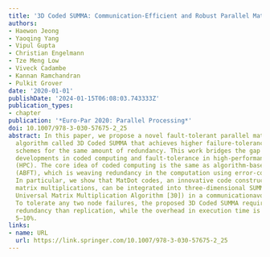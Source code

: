 ```yaml
---
title: '3D Coded SUMMA: Communication-Efficient and Robust Parallel Matrix Multiplication'
authors:
- Haewon Jeong
- Yaoqing Yang
- Vipul Gupta
- Christian Engelmann
- Tze Meng Low
- Viveck Cadambe
- Kannan Ramchandran
- Pulkit Grover
date: '2020-01-01'
publishDate: '2024-01-15T06:08:03.743333Z'
publication_types:
- chapter
publication: '*Euro-Par 2020: Parallel Processing*'
doi: 10.1007/978-3-030-57675-2_25
abstract: In this paper, we propose a novel fault-tolerant parallel matrix multiplication
  algorithm called 3D Coded SUMMA that achieves higher failure-tolerance than replication-based
  schemes for the same amount of redundancy. This work bridges the gap between recent
  developments in coded computing and fault-tolerance in high-performance computing
  (HPC). The core idea of coded computing is the same as algorithm-based fault-tolerance
  (ABFT), which is weaving redundancy in the computation using error-correcting codes.
  In particular, we show that MatDot codes, an innovative code construction for parallel
  matrix multiplications, can be integrated into three-dimensional SUMMA (Scalable
  Universal Matrix Multiplication Algorithm [30]) in a communicationavoiding manner.
  To tolerate any two node failures, the proposed 3D Coded SUMMA requires ∼50% less
  redundancy than replication, while the overhead in execution time is only about
  5–10%.
links:
- name: URL
  url: https://link.springer.com/10.1007/978-3-030-57675-2_25
---
```

